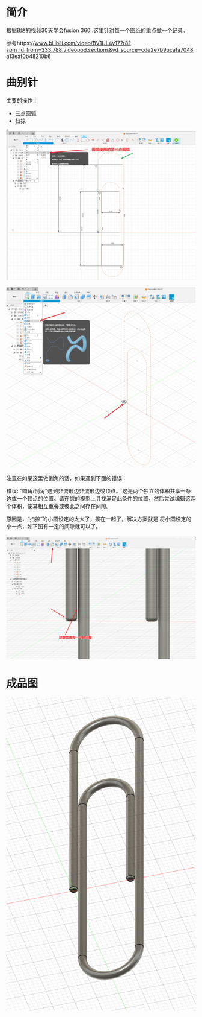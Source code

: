 # 简介

根据B站的视频30天学会fusion 360 .这里针对每一个图纸的重点做一个记录。

参考https://www.bilibili.com/video/BV1UL4y177r8?spm_id_from=333.788.videopod.sections&vd_source=cde2e7b9bca1a7048a13eaf0b48210b6

# 曲别针

主要的操作：

* 三点圆弧
* 扫掠

![image-20250517220742773](./Day3-曲别针/image-20250517220742773.png)

![image-20250517220955024](./Day3-曲别针/image-20250517220955024.png)

注意在如果这里做倒角的话，如果遇到下面的错误：

错误:   “圆角/倒角”遇到非流形边非流形边或顶点。    这是两个独立的体积共享一条边或一个顶点的位置。请在您的模型上寻找满足此条件的位置，然后尝试编辑这两个体积，使其相互重叠或彼此之间存在间隙。

原因是，“扫掠”的小圆设定的太大了，挨在一起了，解决方案就是 将小圆设定的小一点，如下图有一定的间隙就可以了。

![image-20250517221417331](./Day3-曲别针/image-20250517221417331.png)



# 成品图

![image-20250517225358691](./Day3-曲别针/image-20250517225358691.png)